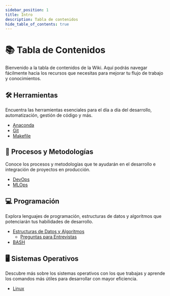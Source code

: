 ```yaml
---
sidebar_position: 1
title: Intro
description: Tabla de contenidos 
hide_table_of_contents: true
---
```


# 📚 Tabla de Contenidos

Bienvenido a la tabla de contenidos de la Wiki. Aquí podrás navegar fácilmente hacia los recursos que necesitas para mejorar tu flujo de trabajo y conocimientos.

## 🛠 Herramientas

Encuentra las herramientas esenciales para el día a día del desarrollo, automatización, gestión de código y más.

- [Anaconda](../docs/herramientas/anaconda.md)
- [Git](../docs/herramientas/git.md)
- [Makefile](../docs/herramientas/makefile.md)

## 🧩 Procesos y Metodologías

Conoce los procesos y metodologías que te ayudarán en el desarrollo e integración de proyectos en producción.

- [DevOps](../docs/procesos-metodologias/devops.md)
- [MLOps](../docs/procesos-metodologias/mlops.md)

## 💻 Programación

Explora lenguajes de programación, estructuras de datos y algoritmos que potenciarán tus habilidades de desarrollo.

- [Estructuras de Datos y Algoritmos](../docs/programacion/dsa/estructuras_de_datos_algoritmos.md)
  - [Preguntas para Entrevistas](../docs/programacion/dsa/ejercicios.md)
- [BASH](../docs/programacion/bash.md)
  
## 🖥️ Sistemas Operativos

Descubre más sobre los sistemas operativos con los que trabajas y aprende los comandos más útiles para desarrollar con mayor eficiencia.

- [Linux](../docs/sistemas-operativos/linux.md)